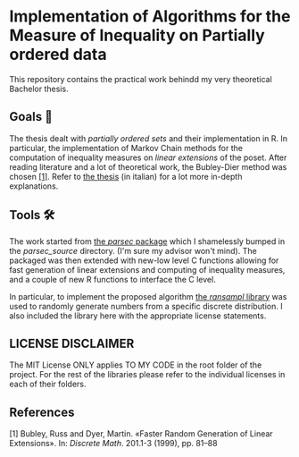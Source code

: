 # Implementation of Algorithms for the Measure of Inequality on Partially ordered data

This repository contains the practical work behindd my very theoretical Bachelor thesis.

## Goals 🎯

The thesis dealt with *partially ordered sets* and their implementation in R.
In particular, the implementation of Markov Chain methods for the computation of inequality measures on *linear extensions* of the poset.
After reading literature and a lot of theoretical work, the Bubley-Dier method was chosen [[1]](#1).
Refer to [the thesis](https://github.com/rmaganza/parsec-improved/blob/master/thesis/tesi_RiccardoMaganza.pdf) (in italian) for a lot more in-depth explanations.

## Tools 🛠

The work started from [the *parsec* package](https://cran.r-project.org/web/packages/parsec/index.html) which I shamelessly bumped in the *parsec_source* directory. (I'm sure my advisor won't mind).
The packaged was then extended with new-low level C functions allowing for fast generation of linear extensions and computing of inequality measures, and a couple of new R functions to interface the C level.

In particular, to implement the proposed algorithm [the *ransampl* library](https://jugit.fz-juelich.de/mlz/ransampl) was used to randomly generate numbers from a specific discrete distribution. I also included the library here with the appropriate license statements.

## LICENSE DISCLAIMER

The MIT License ONLY applies TO MY CODE in the root folder of the project. For the rest of the libraries please refer to the individual licenses in each of their folders.


## References

<a id="1">[1]</a> 
Bubley, Russ and Dyer, Martin. «Faster Random Generation of Linear Extensions». In: *Discrete Math*. 201.1-3 (1999), pp. 81–88
